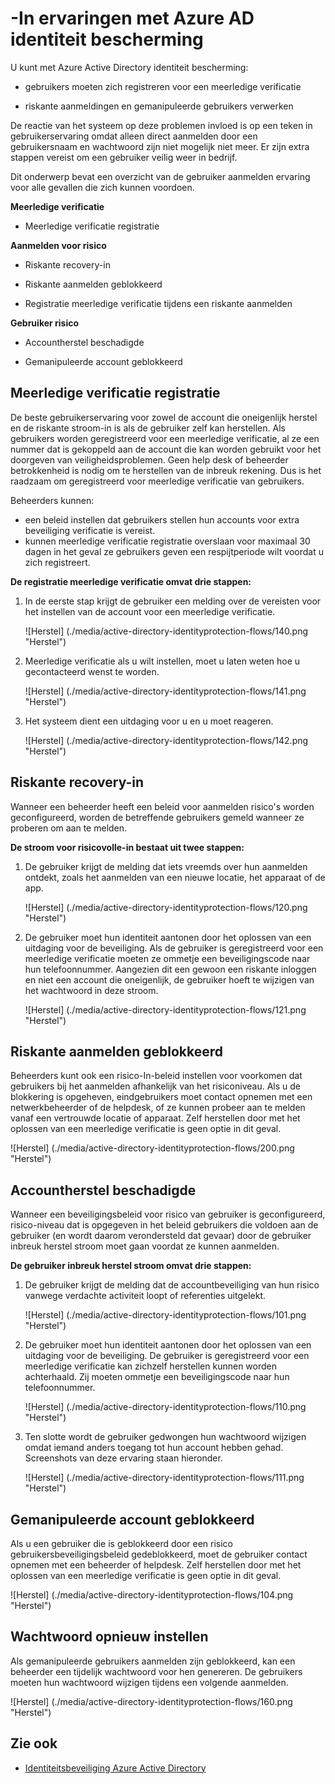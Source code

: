 <properties
    pageTitle="-In-ervaringen met Azure AD identiteitsbeveiliging | Microsoft Azure"
    description="Een overzicht van de gebruikerservaring als identiteitsbeveiliging heeft beperkt of een gebruiker verholpen of als meerledige verificatie door een beleid is vereist."
    services="active-directory"
    keywords="Azure active directory identiteitsbeveiliging, cloud app discovery, toepassingen, beveiliging, risico's, risiconiveau, beveiligingslek, beveiligingsbeleid beheren"
    documentationCenter=""
    authors="markusvi"
    manager="femila"
    editor=""/>

<tags
    ms.service="active-directory"
    ms.workload="identity"
    ms.tgt_pltfrm="na"
    ms.devlang="na"
    ms.topic="article"
    ms.date="08/16/2016"
    ms.author="markvi"/>

# <a name="sign-in-experiences-with-azure-ad-identity-protection"></a>-In ervaringen met Azure AD identiteit bescherming

U kunt met Azure Active Directory identiteit bescherming:

- gebruikers moeten zich registreren voor een meerledige verificatie

- riskante aanmeldingen en gemanipuleerde gebruikers verwerken

De reactie van het systeem op deze problemen invloed is op een teken in gebruikerservaring omdat alleen direct aanmelden door een gebruikersnaam en wachtwoord zijn niet mogelijk niet meer. Er zijn extra stappen vereist om een gebruiker veilig weer in bedrijf.

Dit onderwerp bevat een overzicht van de gebruiker aanmelden ervaring voor alle gevallen die zich kunnen voordoen.

**Meerledige verificatie**

- Meerledige verificatie registratie



**Aanmelden voor risico**

- Riskante recovery-in

- Riskante aanmelden geblokkeerd

- Registratie meerledige verificatie tijdens een riskante aanmelden
 

**Gebruiker risico**

- Accountherstel beschadigde

- Gemanipuleerde account geblokkeerd




## <a name="multi-factor-authentication-registration"></a>Meerledige verificatie registratie

De beste gebruikerservaring voor zowel de account die oneigenlijk herstel en de riskante stroom-in is als de gebruiker zelf kan herstellen. Als gebruikers worden geregistreerd voor een meerledige verificatie, al ze een nummer dat is gekoppeld aan de account die kan worden gebruikt voor het doorgeven van veiligheidsproblemen. Geen help desk of beheerder betrokkenheid is nodig om te herstellen van de inbreuk rekening. Dus is het raadzaam om geregistreerd voor meerledige verificatie van gebruikers. 

Beheerders kunnen:

- een beleid instellen dat gebruikers stellen hun accounts voor extra beveiliging verificatie is vereist. 
- kunnen meerledige verificatie registratie overslaan voor maximaal 30 dagen in het geval ze gebruikers geven een respijtperiode wilt voordat u zich registreert.

**De registratie meerledige verificatie omvat drie stappen:**

1. In de eerste stap krijgt de gebruiker een melding over de vereisten voor het instellen van de account voor een meerledige verificatie. 

    ![Herstel] (./media/active-directory-identityprotection-flows/140.png "Herstel")


2. Meerledige verificatie als u wilt instellen, moet u laten weten hoe u gecontacteerd wenst te worden.

    ![Herstel] (./media/active-directory-identityprotection-flows/141.png "Herstel")
 
3. Het systeem dient een uitdaging voor u en u moet reageren.

    ![Herstel] (./media/active-directory-identityprotection-flows/142.png "Herstel")

 



## <a name="risky-sign-in-recovery"></a>Riskante recovery-in

Wanneer een beheerder heeft een beleid voor aanmelden risico's worden geconfigureerd, worden de betreffende gebruikers gemeld wanneer ze proberen om aan te melden. 

**De stroom voor risicovolle-in bestaat uit twee stappen:** 

1. De gebruiker krijgt de melding dat iets vreemds over hun aanmelden ontdekt, zoals het aanmelden van een nieuwe locatie, het apparaat of de app. 

    ![Herstel] (./media/active-directory-identityprotection-flows/120.png "Herstel")

2. De gebruiker moet hun identiteit aantonen door het oplossen van een uitdaging voor de beveiliging. Als de gebruiker is geregistreerd voor een meerledige verificatie moeten ze ommetje een beveiligingscode naar hun telefoonnummer. Aangezien dit een gewoon een riskante inloggen en niet een account die oneigenlijk, de gebruiker hoeft te wijzigen van het wachtwoord in deze stroom. 

    ![Herstel] (./media/active-directory-identityprotection-flows/121.png "Herstel")



 
## <a name="risky-sign-in-blocked"></a>Riskante aanmelden geblokkeerd
Beheerders kunt ook een risico-In-beleid instellen voor voorkomen dat gebruikers bij het aanmelden afhankelijk van het risiconiveau. Als u de blokkering is opgeheven, eindgebruikers moet contact opnemen met een netwerkbeheerder of de helpdesk, of ze kunnen probeer aan te melden vanaf een vertrouwde locatie of apparaat. Zelf herstellen door met het oplossen van een meerledige verificatie is geen optie in dit geval.

![Herstel] (./media/active-directory-identityprotection-flows/200.png "Herstel")




## <a name="compromised-account-recovery"></a>Accountherstel beschadigde

Wanneer een beveiligingsbeleid voor risico van gebruiker is geconfigureerd, risico-niveau dat is opgegeven in het beleid gebruikers die voldoen aan de gebruiker (en wordt daarom verondersteld dat gevaar) door de gebruiker inbreuk herstel stroom moet gaan voordat ze kunnen aanmelden. 

**De gebruiker inbreuk herstel stroom omvat drie stappen:**

1. De gebruiker krijgt de melding dat de accountbeveiliging van hun risico vanwege verdachte activiteit loopt of referenties uitgelekt.

    ![Herstel] (./media/active-directory-identityprotection-flows/101.png "Herstel")

2.  De gebruiker moet hun identiteit aantonen door het oplossen van een uitdaging voor de beveiliging. De gebruiker is geregistreerd voor een meerledige verificatie kan zichzelf herstellen kunnen worden achterhaald. Zij moeten ommetje een beveiligingscode naar hun telefoonnummer. 

    ![Herstel] (./media/active-directory-identityprotection-flows/110.png "Herstel")


3.  Ten slotte wordt de gebruiker gedwongen hun wachtwoord wijzigen omdat iemand anders toegang tot hun account hebben gehad. Screenshots van deze ervaring staan hieronder.
 
    ![Herstel] (./media/active-directory-identityprotection-flows/111.png "Herstel")



## <a name="compromised-account-blocked"></a>Gemanipuleerde account geblokkeerd 

Als u een gebruiker die is geblokkeerd door een risico gebruikersbeveiligingsbeleid gedeblokkeerd, moet de gebruiker contact opnemen met een beheerder of helpdesk. Zelf herstellen door met het oplossen van een meerledige verificatie is geen optie in dit geval.


![Herstel] (./media/active-directory-identityprotection-flows/104.png "Herstel")



 
## <a name="reset-password"></a>Wachtwoord opnieuw instellen

Als gemanipuleerde gebruikers aanmelden zijn geblokkeerd, kan een beheerder een tijdelijk wachtwoord voor hen genereren. De gebruikers moeten hun wachtwoord wijzigen tijdens een volgende aanmelden.

![Herstel] (./media/active-directory-identityprotection-flows/160.png "Herstel")


 




 

## <a name="see-also"></a>Zie ook

- [Identiteitsbeveiliging Azure Active Directory](active-directory-identityprotection.md) 